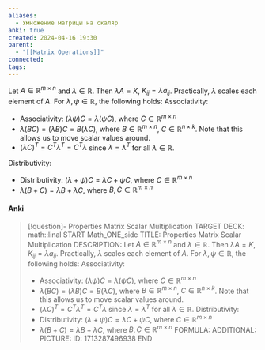 ```yaml
---
aliases:
  - Умножение матрицы на скаляр
anki: true
created: 2024-04-16 19:30
parent:
  - "[[Matrix Operations]]"
connected: 
tags:
---
```


Let $A \in \mathbb{R}^{m \times n}$ and $\lambda \in \mathbb{R}$. 
Then $\lambda A = K$, $K_{ij} = \lambda a_{ij}$. Practically, $\lambda$ scales each element of $A$. 
For $\lambda, \psi \in \mathbb{R}$, the following holds:
Associativity:
- Associativity: $(\lambda\psi)C = \lambda(\psi C)$, where $C \in \mathbb{R}^{m \times n}$
- $\lambda(BC) = (\lambda B)C = B(\lambda C)$, where $B \in \mathbb{R}^{m \times n}$, $C \in \mathbb{R}^{n \times k}$. Note that this allows us to move scalar values around.
- $(\lambda C)^T = C^T \lambda^T = C^T \lambda$ since $\lambda = \lambda^T$ for all $\lambda \in \mathbb{R}$.

Distributivity:
- Distributivity: $(\lambda + \psi)C = \lambda C + \psi C$, where $C \in \mathbb{R}^{m \times n}$
- $\lambda(B + C) = \lambda B + \lambda C$, where $B, C \in \mathbb{R}^{m \times n}$


#### Anki
> [!question]- Properties Matrix Scalar Multiplication
TARGET DECK: math::linal 
START
Math_ONE_side
TITLE: Properties Matrix Scalar Multiplication
DESCRIPTION: 
Let $A \in \mathbb{R}^{m \times n}$ and $\lambda \in \mathbb{R}$. 
Then $\lambda A = K$, $K_{ij} = \lambda a_{ij}$. Practically, $\lambda$ scales each element of $A$. 
For $\lambda, \psi \in \mathbb{R}$, the following holds:
Associativity:
> - Associativity: $(\lambda\psi)C = \lambda(\psi C)$, where $C \in \mathbb{R}^{m \times n}$
> - $\lambda(BC) = (\lambda B)C = B(\lambda C)$, where $B \in \mathbb{R}^{m \times n}$, $C \in \mathbb{R}^{n \times k}$. Note that this allows us to move scalar values around.
> - $(\lambda C)^T = C^T \lambda^T = C^T \lambda$ since $\lambda = \lambda^T$ for all $\lambda \in \mathbb{R}$.
Distributivity:
> - Distributivity: $(\lambda + \psi)C = \lambda C + \psi C$, where $C \in \mathbb{R}^{m \times n}$
> - $\lambda(B + C) = \lambda B + \lambda C$, where $B, C \in \mathbb{R}^{m \times n}$
FORMULA: 
ADDITIONAL:
PICTURE:
ID: 1713287496938
END
